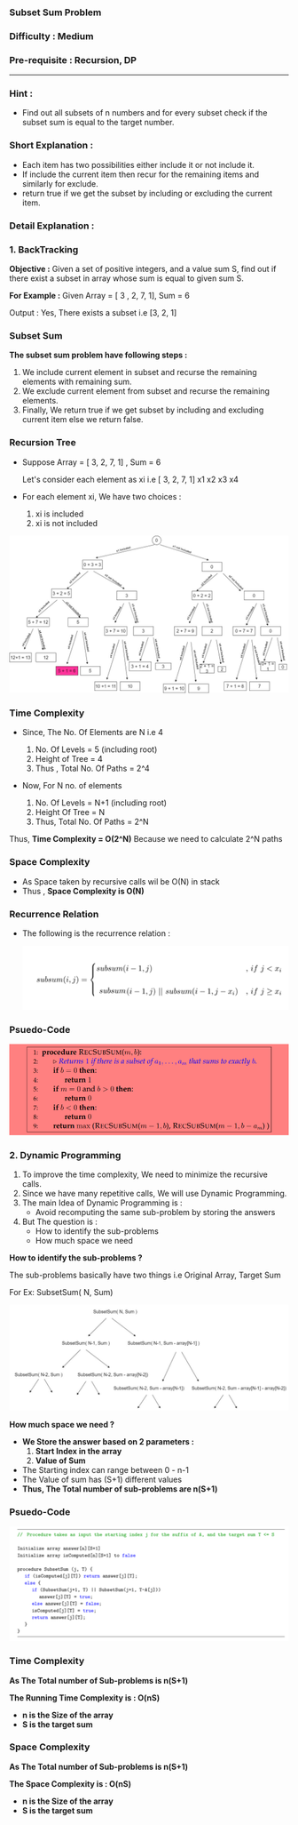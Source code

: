 ### Subset Sum Problem

### Difficulty : Medium

### Pre-requisite : Recursion, DP
---
### Hint :

- Find out all subsets of n numbers and for every subset check if the subset sum is equal to the target number.

### Short Explanation :

- Each item has two possibilities either include it or not include it.
- If include the current item then recur for the remaining items and similarly for exclude.
- return true if we get the subset by including or excluding the current item.

### Detail Explanation :

### 1. BackTracking

**Objective :**  Given a set of positive integers, and a value sum S, find out if there exist a subset in array whose sum is equal to given sum S.

**For Example :** Given Array = [ 3 , 2, 7, 1],  Sum = 6

Output : Yes, There exists a subset i.e [3, 2, 1] 

### Subset Sum

**The subset sum problem have following steps :**

1. We include current element in subset and recurse the remaining elements with remaining sum.
2. We exclude current element from subset and recurse the remaining elements.
3. Finally, We return true if we get subset by including and excluding current item else we return false.

### Recursion Tree

- Suppose Array = [ 3, 2, 7, 1] , Sum = 6

    Let's consider each element as xi i.e         [ 3,   2,   7,   1]
                                                    x1   x2   x3  x4

- For each element xi, We have two choices :
    1. xi is included
    2. xi is not included

![Subset%20Sum%20Problem%204a45aeb2aaf44038bb7536c833a60e3d/SubsetSumBcktracking.jpg](Subset%20Sum%20Problem%204a45aeb2aaf44038bb7536c833a60e3d/SubsetSumBcktracking.jpg)

### Time Complexity

- Since, The No. Of Elements are N i.e 4
    1. No. Of Levels = 5 (including root)
    2. Height of Tree = 4
    3. Thus , Total No. Of Paths = 2^4

- Now, For N no. of elements
    1. No. Of Levels = N+1 (including root)
    2. Height Of Tree = N
    3. Thus, Total No. Of Paths = 2^N

Thus, **Time Complexity = O(2^N)**  Because we need to calculate 2^N paths

### Space Complexity 

- As Space taken by recursive calls wil be O(N) in stack
- Thus , **Space Complexity is O(N)**

### Recurrence Relation

- The following is the recurrence relation :

    ![Subset%20Sum%20Problem%204a45aeb2aaf44038bb7536c833a60e3d/recurrence.png](Subset%20Sum%20Problem%204a45aeb2aaf44038bb7536c833a60e3d/recurrence.png)

### Psuedo-Code

![Subset%20Sum%20Problem%204a45aeb2aaf44038bb7536c833a60e3d/code1.png](Subset%20Sum%20Problem%204a45aeb2aaf44038bb7536c833a60e3d/code1.png)

### 2. Dynamic Programming

1. To improve the time complexity, We need to minimize the recursive calls.
2. Since we have many repetitive calls, We will use Dynamic Programming.
3. The main Idea of Dynamic Programming is :
    - Avoid recomputing the same sub-problem by storing the answers
4. But The question is :
    - How to identify the sub-problems
    - How much space we need

**How to identify the sub-problems ?**

The sub-problems basically have two things i.e Original Array, Target Sum

For Ex: SubsetSum( N, Sum)

![Subset%20Sum%20Problem%204a45aeb2aaf44038bb7536c833a60e3d/ss1.jpg](Subset%20Sum%20Problem%204a45aeb2aaf44038bb7536c833a60e3d/ss1.jpg)

**How much space we need ?**

- **We Store the answer based on 2 parameters :**
    1. **Start Index in the array**
    2. **Value of Sum**
- The Starting index can range between 0 - n-1
- The Value of sum has (S+1) different values
- **Thus, The Total number of sub-problems are n(S+1)**

### Psuedo-Code

![Subset%20Sum%20Problem%204a45aeb2aaf44038bb7536c833a60e3d/code2.png](Subset%20Sum%20Problem%204a45aeb2aaf44038bb7536c833a60e3d/code2.png)

### Time Complexity

**As The Total number of Sub-problems is n(S+1)**

**The Running Time Complexity is : O(nS)**

- **n is the Size of the array**
- **S is the target sum**

### Space Complexity

**As The Total number of Sub-problems is n(S+1)**

**The Space Complexity is : O(nS)**

- **n is the Size of the array**
- **S is the target sum**
